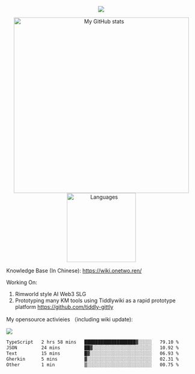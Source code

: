 <a href="https://github.com/linonetwo">
    <p align="center">
        <img src="https://github-profile-trophy.vercel.app/?username=linonetwo&column=7&theme=onedark"/>
    </p>
</a>
<a align="center" href="https://github.com/linonetwo">
  <p align="center">
    <img src="https://github-readme-stats.vercel.app/api?username=linonetwo&show_icons=true&count_private=true" alt="My GitHub stats" width="465"/>
    <img src="https://github-readme-stats.vercel.app/api/top-langs/?username=linonetwo&layout=compact&langs_count=10" alt="Languages" height="183">
  </p>
</a>

Knowledge Base (In Chinese): https://wiki.onetwo.ren/

Working On: 

1. Rimworld style AI Web3 SLG
1. Prototyping many KM tools using Tiddlywiki as a rapid prototype platform https://github.com/tiddly-gittly

My opensource activieies （including wiki update):

![](https://visitor-badge.glitch.me/badge?page_id=linonetwo.linonetwo)

<!--START_SECTION:waka-->

```txt
TypeScript   2 hrs 58 mins   ███████████████████▓░░░░░   79.10 %
JSON         24 mins         ██▓░░░░░░░░░░░░░░░░░░░░░░   10.92 %
Text         15 mins         █▓░░░░░░░░░░░░░░░░░░░░░░░   06.93 %
Gherkin      5 mins          ▓░░░░░░░░░░░░░░░░░░░░░░░░   02.31 %
Other        1 min           ▒░░░░░░░░░░░░░░░░░░░░░░░░   00.75 %
```

<!--END_SECTION:waka-->
